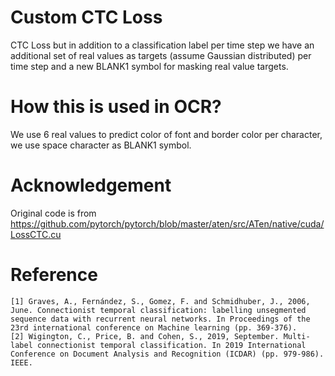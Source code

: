# Custom CTC Loss
CTC Loss but in addition to a classification label per time step we have an additional set of real values as targets (assume Gaussian distributed) per time step and a new BLANK1 symbol for masking real value targets.
# How this is used in OCR?
We use 6 real values to predict color of font and border color per character, we use space character as BLANK1 symbol.
# Acknowledgement
Original code is from https://github.com/pytorch/pytorch/blob/master/aten/src/ATen/native/cuda/LossCTC.cu
# Reference
```
[1] Graves, A., Fernández, S., Gomez, F. and Schmidhuber, J., 2006, June. Connectionist temporal classification: labelling unsegmented sequence data with recurrent neural networks. In Proceedings of the 23rd international conference on Machine learning (pp. 369-376).
[2] Wigington, C., Price, B. and Cohen, S., 2019, September. Multi-label connectionist temporal classification. In 2019 International Conference on Document Analysis and Recognition (ICDAR) (pp. 979-986). IEEE.
```
